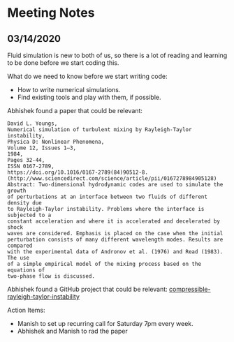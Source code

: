 # Meeting Notes

## 03/14/2020
Fluid simulation is new to both of us, so there is a lot of reading and learning to be done before we start coding this.

What do we need to know before we start writing code:
- How to write numerical simulations.
- Find existing tools and play with them, if possible.

Abhishek found a paper that could be relevant:
```
David L. Youngs,
Numerical simulation of turbulent mixing by Rayleigh-Taylor instability,
Physica D: Nonlinear Phenomena,
Volume 12, Issues 1–3,
1984,
Pages 32-44,
ISSN 0167-2789,
https://doi.org/10.1016/0167-2789(84)90512-8.
(http://www.sciencedirect.com/science/article/pii/0167278984905128)
Abstract: Two-dimensional hydrodynamic codes are used to simulate the growth 
of perturbations at an interface between two fluids of different density due 
to Rayleigh-Taylor instability. Problems where the interface is subjected to a 
constant acceleration and where it is accelerated and decelerated by shock 
waves are considered. Emphasis is placed on the case when the initial 
perturbation consists of many different wavelength modes. Results are compared 
with the experimental data of Andronov et al. (1976) and Read (1983). The use 
of a simple empirical model of the mixing process based on the equations of 
two-phase flow is discussed.
```

Abhishek found a GitHub project that could be relevant:
[compressible-rayleigh-taylor-instability](https://github.com/ctjacobs/compressible-rayleigh-taylor-instability)

Action Items:
- Manish to set up recurring call for Saturday 7pm every week.
- Abhishek and Manish to rad the paper 